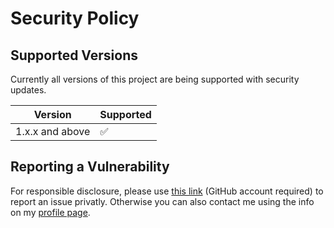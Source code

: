# Security Policy

## Supported Versions

Currently all versions of this project are
being supported with security updates.

| Version         | Supported          |
| --------------- | ------------------ |
| 1.x.x and above | :white_check_mark: |

## Reporting a Vulnerability

For responsible disclosure, please use [this link](https://github.com/leplusorg/docker-kali/security/advisories/new) (GitHub account required) to report an issue privatly. Otherwise you can also contact me using the info on my [profile page](https://github.com/thomasleplus).

